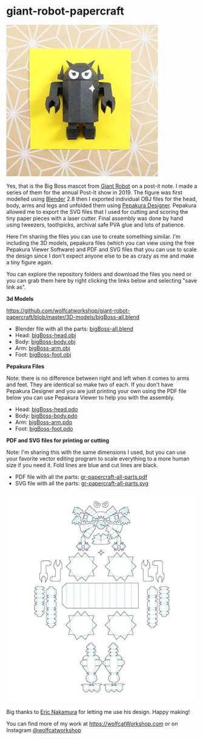 # giant-robot-papercraft

![big boss](/images/giantRobot-papercraft.jpg)


Yes, that is the Big Boss mascot from [Giant Robot](https://www.giantrobot.com/) on a post-it note. I made 
a series of them for the annual Post-It show in 2019. The figure was first modelled using [Blender](https://www.blender.org/) 2.8 
then I exported individual OBJ files for the head, body, arms and legs and unfolded them using [Pepakura Designer](https://tamasoft.co.jp/pepakura-en/). Pepakura allowed me to export the SVG files that I used for cutting and scoring the tiny
paper pieces with a laser cutter. Final assembly was done by hand using tweezers, toothpicks, archival safe PVA glue and lots
of patience. 

Here I'm sharing the files you can use to create something similar. I'm including the 3D models, pepakura files (which you can view using the free Pepakura Viewer Software) and PDF and SVG files that you can use to scale the design since I don't expect anyone else to be as crazy as me and make a tiny figure again. 

You can explore the repository folders and download the files you need or you can grab them here by right clicking the links below and selecting "save link as".

**3d Models**

https://github.com/wolfcatworkshop/giant-robot-papercraft/blob/master/3D-models/bigBoss-all.blend

* Blender file with all the parts: [bigBoss-all.blend](https://github.com/wolfcatworkshop/giant-robot-papercraft/blob/master/3D-models/bigBoss-all.blend)
* Head: [bigBoss-head.obj](https://github.com/wolfcatworkshop/giant-robot-papercraft/blob/master/3D-models/bigBoss-head.obj)
* Body: [bigBoss-body.obj](https://github.com/wolfcatworkshop/giant-robot-papercraft/blob/master/3D-models/bigBoss-body.obj)
* Arm: [bigBoss-arm.obj](https://github.com/wolfcatworkshop/giant-robot-papercraft/blob/master/3D-models/bigBoss-arm.obj)
* Foot: [bigBoss-foot.obj](https://github.com/wolfcatworkshop/giant-robot-papercraft/blob/master/3D-models/bigBoss-foot.obj)


**Pepakura Files**

Note: there is no difference between right and left when it comes to arms and feet. They are identical so make two of each. If you don't have Pepakura Designer and you are just printing your own using the PDF file below you can use Pepakura Viewer to help you with the assembly. 

* Head: [bigBoss-head.pdo](https://github.com/wolfcatworkshop/giant-robot-papercraft/blob/master/pepakura-files/bigBoss-head.pdo)
* Body: [bigBoss-body.pdo](https://github.com/wolfcatworkshop/giant-robot-papercraft/blob/master/pepakura-files/bigBoss-body.pdo)
* Arm: [bigBoss-arm.pdo](https://github.com/wolfcatworkshop/giant-robot-papercraft/blob/master/pepakura-files/bigBoss-arm.pdo)
* Foot: [bigBoss-foot.pdo](https://github.com/wolfcatworkshop/giant-robot-papercraft/blob/master/pepakura-files/bigBoss-foot.pdo)


**PDF and SVG files for printing or cutting**

Note: I'm sharing this with the same dimensions I used, but you can use your favorite vector editing program to scale everything to a more human size if you need it. Fold lines are blue and cut lines are black. 

* PDF file with all the parts: [gr-papercraft-all-parts.pdf](https://github.com/wolfcatworkshop/giant-robot-papercraft/blob/master/vector-files/gr-papercraft-all-parts.pdf)
* SVG file with all the parts: [gr-papercraft-all-parts.svg](https://github.com/wolfcatworkshop/giant-robot-papercraft/blob/master/vector-files/gr-papercraft-all-parts.svg)



![papercraft all parts](/images/bigBoss-papercraft-all-parts.jpg)


Big thanks to [Eric Nakamura](https://www.instagram.com/giantrobot/) for letting me use his design.
Happy making!

You can find more of my work at https://wolfcatWorkshop.com or on Instagram [@wolfcatworkshop](https://www.instagram.com/wolfcatworkshop/)
